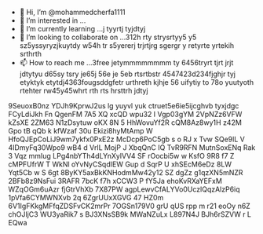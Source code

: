 - 👋 Hi, I’m @mohammedcherfa1111
- 👀 I’m interested in ...
- 🌱 I’m currently learning ...j tyyrtj tyjdtyj
- 💞️ I’m looking to collaborate on ...312h rty strysrtyy5 y5 sz5yssyryzjkuytdy w54h tr s5yererj trjrtjrg sgergr y retyrte yrtekih srthrth
- 📫 How to reach me ...3free jetymmmmmmmm ty 6456tryrt tjrt jrjt jdtytyu  d65sy tsry je65j 56e je 5eb rtsrtbstr
4547423d234fjghjr tyj etyktyk etytdj4363fougsddgfetr urthreth kjhje 56 uifytiy to 78o yuutyoth rtehter rw45y45whrt rth rts hrsttrh jdtyj
<!---tk yu
mohammedcherfa1111/mohammedcherfa1111 is a ✨ special ✨ repository because its `README.md` (this file) appears on your GitHub profile.
You can click the Preview link to take a look at your changes.
--->
9SeuoxB0nz
YDJh9KprwJ2us
lg yuyvl yuk ctruet5e6ie5ijcghvb  tyxjdgc
FCyLdiJkh
Fn QgenFM  7A5 XQ xcQD wpu32
I Vgp03gYM  2VpNZz6VFW kZsXE 2ZM63 N1zDsytuw oKX 8N 5 HhWovuYf2R cQM8Az8wy1H z42M Gpo tB qQb k kfWzaf 30u Ekizi8hyMtAmp W HfoQJEpCoLiJ9wm7ykfx0PxE2z  McDcp6PoC5gb s o RJ x Tvw   SQe9lL V 4IDmyFq30Wpo9 wB4  d  VrlL  MojP J XbqQnC IQ TvR9RFN MutnSoxENq  Rak 3 Vqz mmIug LPg4nbYTh4dLYnXylVV4  SF rOocbi5w w KsfO 9R8 f7 Z  cMPFUfrW T WkNl  oYvNyCSqdIEW   Gup d SqrP U xhSEcM6eDz 8LW  Yqt5Cb  w S 6gt 8ByKY5axBkKNHodmMw42y12 SZ dgZz g1qzXN5mNZR 2BFb8z9NsFui 3RAFR 7bcK f7h xCCW3 P fY5Ja ehoKvRXaYEFxM WZqOGm6uAzr fjGtrVhXb 7X87PW agpLewvCfALYVo0UczlQqzAlzP6iq 1pVfa6CYMWNXvb 2q 6ZgrUUxXGVG 47 HZ0m 6V1IgFKkgMFfqZDSFvCK2mrPr 7OGSn179V0 grU qUS rpp m r21 eoOy n6Z chOJIjC3 WU3yaRik7 s BJ3XNsSB9k MWaNZuLx L897N4J  BJh6rSZVW r L   EQwa
